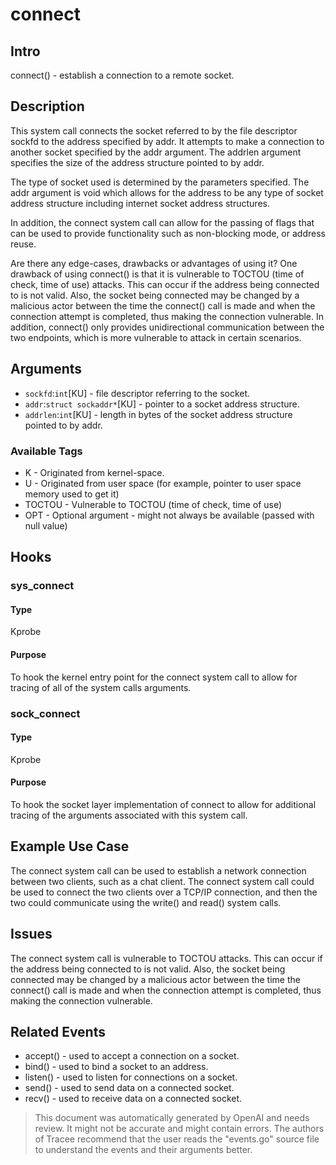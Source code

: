 
# connect

## Intro
connect() - establish a connection to a remote socket.

## Description
This system call connects the socket referred to by the file descriptor sockfd to the address specified by addr. It attempts to make a connection to another socket specified by the addr argument. The addrlen argument specifies the size of the address structure pointed to by addr.

The type of socket used is determined by the parameters specified. The addr argument is void which allows for the address to be any type of socket address structure including internet socket address structures.

In addition, the connect system call can allow for the passing of flags that can be used to provide functionality such as non-blocking mode, or address reuse.

Are there any edge-cases, drawbacks or advantages of using it?
One drawback of using connect() is that it is vulnerable to TOCTOU (time of check, time of use) attacks. This can occur if the address being connected to is not valid. Also, the socket being connected may be changed by a malicious actor between the time the connect() call is made and when the connection attempt is completed, thus making the connection vulnerable. In addition, connect() only provides unidirectional communication between the two endpoints, which is more vulnerable to attack in certain scenarios.

## Arguments
* `sockfd`:`int`[KU] - file descriptor referring to the socket.
* `addr`:`struct sockaddr*`[KU] - pointer to a socket address structure.
* `addrlen`:`int`[KU] - length in bytes of the socket address structure pointed to by addr.

### Available Tags
* K - Originated from kernel-space.
* U - Originated from user space (for example, pointer to user space memory used to get it)
* TOCTOU - Vulnerable to TOCTOU (time of check, time of use)
* OPT - Optional argument - might not always be available (passed with null value)

## Hooks
### sys_connect
#### Type
Kprobe
#### Purpose
To hook the kernel entry point for the connect system call to allow for tracing of all of the system calls arguments.

### sock_connect
#### Type
Kprobe
#### Purpose
To hook the socket layer implementation of connect to allow for additional tracing of the arguments associated with this system call.

## Example Use Case
The connect system call can be used to establish a network connection between two clients, such as a chat client. The connect system call could be used to connect the two clients over a TCP/IP connection, and then the two could communicate using the write() and read() system calls.

## Issues
The connect system call is vulnerable to TOCTOU attacks. This can occur if the address being connected to is not valid. Also, the socket being connected may be changed by a malicious actor between the time the connect() call is made and when the connection attempt is completed, thus making the connection vulnerable.

## Related Events
* accept() - used to accept a connection on a socket.
* bind() - used to bind a socket to an address.
* listen() - used to listen for connections on a socket.
* send() - used to send data on a connected socket.
* recv() - used to receive data on a connected socket.

> This document was automatically generated by OpenAI and needs review. It might
> not be accurate and might contain errors. The authors of Tracee recommend that
> the user reads the "events.go" source file to understand the events and their
> arguments better.
